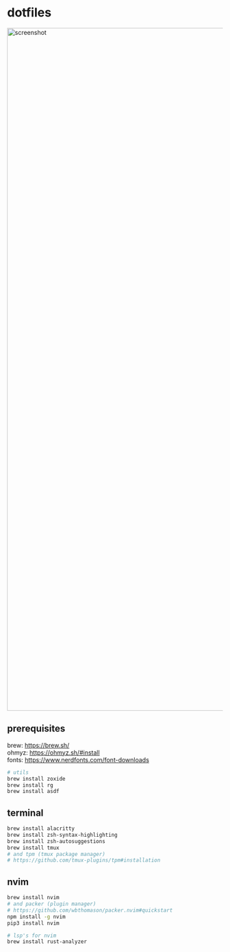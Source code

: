 # dotfiles

<img width="1594" alt="screenshot" src="https://user-images.githubusercontent.com/2248455/159559658-47168ff4-c9a1-4b01-86a8-284bdc1e6707.png">

## prerequisites

brew: https://brew.sh/  
ohmyz: https://ohmyz.sh/#install  
fonts: https://www.nerdfonts.com/font-downloads  

```bash
# utils
brew install zoxide
brew install rg
brew install asdf
```

## terminal
```bash
brew install alacritty
brew install zsh-syntax-highlighting
brew install zsh-autosuggestions
brew install tmux
# and tpm (tmux package manager)
# https://github.com/tmux-plugins/tpm#installation
```

## nvim
```bash
brew install nvim
# and packer (plugin manager)
# https://github.com/wbthomason/packer.nvim#quickstart
npm install -g nvim
pip3 install nvim

# lsp's for nvim
brew install rust-analyzer
```

